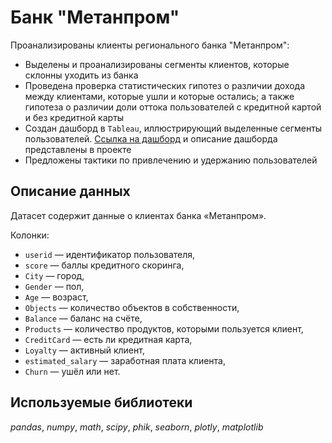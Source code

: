 # Банк "Метанпром"
Проанализированы клиенты регионального банка "Метанпром":
- Выделены и проанализированы сегменты клиентов, которые склонны уходить из банка
- Проведена проверка статистических гипотез о различии дохода между клиентами, которые ушли и которые остались; а также гипотеза о различии доли оттока пользователей с кредитной картой и без кредитной карты
- Создан дашборд в `Tableau`, иллюстрирующий выделенные сегменты пользователей. [Ссылка на дашборд](https://public.tableau.com/app/profile/.60784652/viz/final_project_16489906991740/Banksusers?publish=yes) и описание дашборда представлены в проекте
- Предложены тактики по привлечению и удержанию пользователей

## Описание данных
Датасет содержит данные о клиентах банка «Метанпром».

Колонки:

- `userid` — идентификатор пользователя,
- `score` — баллы кредитного скоринга,
- `City` — город,
- `Gender` — пол,
- `Age` — возраст,
- `Objects` — количество объектов в собственности,
- `Balance` — баланс на счёте,
- `Products` — количество продуктов, которыми пользуется клиент,
- `CreditCard` — есть ли кредитная карта,
- `Loyalty` — активный клиент,
- `estimated_salary` — заработная плата клиента,
- `Churn` — ушёл или нет.

## Используемые библиотеки
*pandas*, *numpy*, *math*, *scipy*, *phik*, *seaborn*, *plotly*, *matplotlib*
